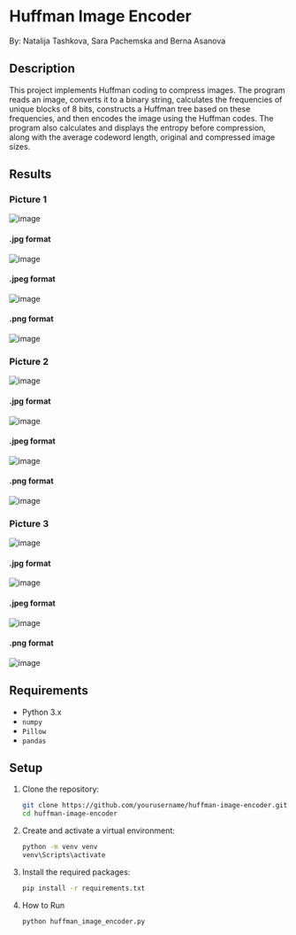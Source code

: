 # Huffman Image Encoder

By: Natalija Tashkova, Sara Pachemska and Berna Asanova

## Description

This project implements Huffman coding to compress images. The program reads an image, converts it to a binary string, calculates the frequencies of unique blocks of 8 bits, constructs a Huffman tree based on these frequencies, and then encodes the image using the Huffman codes. The program also calculates and displays the entropy before compression, along with the average codeword length, original and compressed image sizes.

## Results
### Picture 1
![image](https://github.com/Sara1207/TORIII_Project/assets/94647330/e08f55ba-890b-4275-892c-f590daf0f846)
#### .jpg format 
![image](https://github.com/Sara1207/TORIII_Project/assets/94647330/16e0f9f9-100c-4952-b273-abac80afa04e)

#### .jpeg format
![image](https://github.com/Sara1207/TORIII_Project/assets/94647330/43477626-2eba-4474-8da8-7fc8b40e966e)

#### .png format
![image](https://github.com/Sara1207/TORIII_Project/assets/94647330/2099499f-bbd3-4b0f-9cc6-1780b0eeb7a8)


### Picture 2
![image](https://github.com/Sara1207/TORIII_Project/assets/94647330/edcefedc-78cf-413f-a9a5-392c69dd5d95)
#### .jpg format 
![image](https://github.com/Sara1207/TORIII_Project/assets/94647330/e5c79142-c714-4b5b-9de4-fea24b450ed7)

#### .jpeg format
![image](https://github.com/Sara1207/TORIII_Project/assets/94647330/d81bc4df-a343-48ca-be61-b577900611d6)

#### .png format
![image](https://github.com/Sara1207/TORIII_Project/assets/94647330/0bf3860a-94a8-4ccd-86a8-8698a9c1b37a)


### Picture 3
![image](https://github.com/Sara1207/TORIII_Project/assets/94647330/bba84186-9883-4e58-99c9-8386cadc59a9)
#### .jpg format 
![image](https://github.com/Sara1207/TORIII_Project/assets/94647330/a51167e6-e0e4-4b8e-9c43-4e0abc055832)

#### .jpeg format
![image](https://github.com/Sara1207/TORIII_Project/assets/94647330/edfcc058-43bb-4ea2-8db6-f8f9be77205f)

#### .png format
![image](https://github.com/Sara1207/TORIII_Project/assets/94647330/6a859192-847e-4dca-a366-df6a9067e8be)



## Requirements

- Python 3.x
- `numpy`
- `Pillow`
- `pandas`

## Setup

1. Clone the repository:
   ```bash
   git clone https://github.com/yourusername/huffman-image-encoder.git
   cd huffman-image-encoder

2. Create and activate a virtual environment:

    ```bash
    python -m venv venv
    venv\Scripts\activate

3. Install the required packages:

    ```bash
    pip install -r requirements.txt

4. How to Run
    ```bash
    python huffman_image_encoder.py
